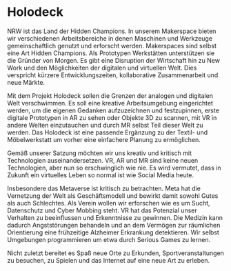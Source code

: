 # Holodeck

NRW ist das Land der Hidden Champions. In unserem Makerspace bieten wir verschiedenen Arbeitsbereiche in denen Maschinen und Werkzeuge gemeinschaftlich genutzt und erforscht werden. Makerspaces sind selbst eine Art Hidden Champions. Als Prototypen Werkstätten unterstützen sie die Gründer von Morgen. Es gibt eine Disruption der Wirtschaft hin zu New Work und den Möglichkeiten der digitalen und virtuellen Welt. Dies verspricht kürzere Entwicklungszeiten, kollaborative Zusammenarbeit und neue Märkte.

Mit dem Projekt Holodeck sollen die Grenzen der analogen und digitalen Welt verschwimmen. Es soll eine kreative Arbeitsumgebung eingerichtet werden, um die eigenen Gedanken aufzuzeichnen und festzupinnen, erste digitale Prototypen in AR zu sehen oder Objekte 3D zu scannen, mit VR in andere Welten einzutauchen und durch MR selbst Teil dieser Welt zu werden. Das Holodeck ist eine passende Ergänzung zu der Textil- und Möbelwerkstatt um vorher eine einfachere Planung zu ermöglichen.

Gemäß unserer Satzung möchten wir uns kreativ und kritisch mit Technologien auseinandersetzen. VR, AR und MR sind keine neuen Technologien, aber nun so erschwinglich wie nie. Es wird vermutet, dass in Zukunft ein virtuelles Leben so normal ist wie Social Media heute.

Insbesondere das Metaverse ist kritisch zu betrachten. Meta hat die Vernetzung der Welt als Geschäftsmodell und bewirkt damit sowohl Gutes als auch Schlechtes. Als Verein wollen wir erforschen wie es um Sucht, Datenschutz und Cyber Mobbing steht. VR hat das Potenzial unser Verhalten zu beeinflussen und Erkenntnisse zu gewinnen. Die Medizin kann dadurch Angststörungen behandeln und an dem Vermögen zur räumlichen Orientierung eine frühzeitige Alzheimer Erkrankung detektieren. Wir selbst Umgebungen programmieren um etwa durch Serious Games zu lernen.

Nicht zuletzt bereitet es Spaß neue Orte zu Erkunden, Sportveranstaltungen zu besuchen, zu Spielen und das Internet auf eine neue Art zu erleben.